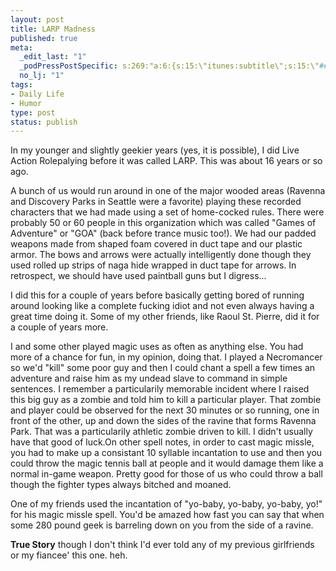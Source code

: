 ```yaml
--- 
layout: post
title: LARP Madness
published: true
meta: 
  _edit_last: "1"
  _podPressPostSpecific: s:269:"a:6:{s:15:\"itunes:subtitle\";s:15:\"##PostExcerpt##\";s:14:\"itunes:summary\";s:15:\"##PostExcerpt##\";s:15:\"itunes:keywords\";s:17:\"##WordPressCats##\";s:13:\"itunes:author\";s:10:\"##Global##\";s:15:\"itunes:explicit\";s:2:\"No\";s:12:\"itunes:block\";s:2:\"No\";}";
  no_lj: "1"
tags: 
- Daily Life
- Humor
type: post
status: publish
---
```

In my younger and slightly geekier years (yes, it is possible), I did Live Action Rolepalying before it was called LARP. This was about 16 years or so ago.

A bunch of us would run around in one of the major wooded areas (Ravenna and Discovery Parks in Seattle were a favorite) playing these recorded characters that we had made using a set of home-cocked rules. There were probably 50 or 60 people in this organization which was called "Games of Adventure" or "GOA" (back before trance music too!). We had our padded weapons made from shaped foam covered in duct tape and our plastic armor. The bows and arrows were actually intelligently done though they used rolled up strips of naga hide wrapped in duct tape for arrows. In retrospect, we should have used paintball guns but I digress...

I did this for a couple of years before basically getting bored of running around looking like a complete fucking idiot and not even always having a great time doing it. Some of my other friends, like Raoul St. Pierre, did it for a couple of years more.

I and some other played magic uses as often as anything else. You had more of a chance for fun, in my opinion, doing that. I played a Necromancer so we'd "kill" some poor guy and then I could chant a spell a few times an adventure and raise him as my undead slave to command in simple sentences. I remember a particularily memorable incident where I raised this big guy as a zombie and told him to kill a particular player. That zombie and player could be observed for the next 30 minutes or so running, one in front of the other, up and down the sides of the ravine that forms Ravenna Park. That was a particularily athletic zombie driven to kill. I didn't usually have that good of luck.On other spell notes, in order to cast magic missle, you had to  make up a consistant 10 syllable incantation to use and then you could throw the  magic tennis ball at people and it would damage them like a normal in-game  weapon. Pretty good for those of us who could throw a ball though the fighter types always bitched and moaned.

One of my friends used the incantation of "yo-baby, yo-baby, yo-baby, yo!" for his magic missle spell. You'd be amazed how fast you can say that when some 280 pound geek is barreling down on you from the side of a ravine.

<strong>True Story</strong> though I don't think I'd ever told any of my previous girlfriends or my fiancee' this one. heh.
